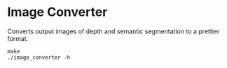 Image Converter
===============

Converts output images of depth and semantic segmentation to a prettier format.

    make
    ./image_converter -h
